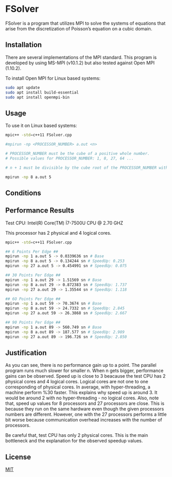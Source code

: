# FSolver

FSolver is a program that utilizes MPI to solve the systems of equations that arise from the discretization of Poisson’s equation on a cubic domain.

## Installation

There are several implementations of the MPI standard. This program is developed by using MS-MPI (v10.1.2) but also tested against Open MPI (1.10.2). 

To install Open MPI for Linux based systems:
```bash
sudo apt update
sudo apt install build-essential
sudo apt install openmpi-bin
```

## Usage


To use it on Linux based systems:

```bash
mpic++ -std=c++11 FSolver.cpp

#mpirun -np <PROCESSOR_NUMBER> a.out <n>

# PROCESSOR_NUMBER must be the cube of a positive whole number. 
# Possible values for PROCESSOR_NUMBER: 1, 8, 27, 64 ...

# n + 1 must be divisible by the cube root of the PROCESSOR_NUMBER without any remainder.

mpirun -np 8 a.out 5
```

## Conditions



## Performance Results

Test CPU: Intel(R) Core(TM) İ7-7500U CPU @ 2.70 GHZ

This processor has 2 physical and 4 logical cores.

```bash
mpic++ -std=c++11 FSolver.cpp

## 6 Points Per Edge ##
mpirun -np 1 a.out 5 -> 0.0339636 sn # Base
mpirun -np 8 a.out 5 -> 0.134244 sn # SpeedUp: 0.253
mpirun -np 27 a.out 5 -> 0.454991 sn # SpeedUp: 0.075

## 30 Points Per Edge ##
mpirun -np 1 a.out 29 -> 1.51569 sn # Base
mpirun -np 8 a.out 29 -> 0.872383 sn # SpeedUp: 1.737
mpirun -np 27 a.out 29 -> 1.35544 sn # SpeedUp: 1.118

## 6O Points Per Edge ##
mpirun -np 1 a.out 59 -> 70.3674 sn # Base
mpirun -np 8 a.out 59 -> 24.7332 sn # SpeedUp: 2.845
mpirun -np 27 a.out 59 -> 26.3868 sn # SpeedUp: 2.667

## 90 Points Per Edge ##
mpirun -np 1 a.out 89 -> 560.749 sn # Base
mpirun -np 8 a.out 89 -> 187.577 sn # SpeedUp: 2.989
mpirun -np 27 a.out 89 -> 196.726 sn # SpeedUp: 2.850

```

## Justification

As you can see, there is no performance gain up to a point. The parallel program runs much slower for smaller n. When n gets bigger, performance gains can be observed. Speed up is close to 3 beacause the test CPU has 2 physical cores and 4 logical cores. Logical cores are not one to one corresponding of physical cores. In average, with hyper-threading, a machine perform %30 faster. This explains why speed up is around 3. It would be around 2 with no hyper-threading - no logical cores. Also, note that, speed up values for 8 processors and 27 processors are close. This is because they run on the same hardware even though the given processors numbers are different. However, one with the 27 processors performs a little bit worse because communication overhead increases with the number of processors.  

Be careful that, test CPU has only 2 physical cores. This is the main bottleneck and the explanation for the observed speedup values. 

## License
[MIT](https://choosealicense.com/licenses/mit/)
